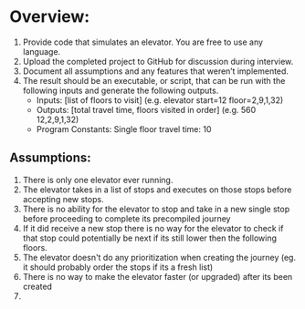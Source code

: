 # Overview:
1. Provide code that simulates an elevator. You are free to use any language.
2. Upload the completed project to GitHub for discussion during interview.
3. Document all assumptions and any features that weren’t implemented.
4. The result should be an executable, or script, that can be run with the following inputs and generate the following outputs.
    - Inputs: [list of floors to visit] (e.g. elevator start=12 floor=2,9,1,32)
    - Outputs: [total travel time, floors visited in order] (e.g. 560 12,2,9,1,32)
    - Program Constants: Single floor travel time: 10

## Assumptions:
1. There is only one elevator ever running.
2. The elevator takes in a list of stops and executes on those stops before accepting new stops.
3. There is no ability for the elevator to stop and take in a new single stop before proceeding to complete its precompiled journey
4. If it did receive a new stop there is no way for the elevator to check if that stop could potentially be next if its still lower then the following floors.
5. The elevator doesn't do any prioritization when creating the journey (eg. it should probably order the stops if its a fresh list)
6. There is no way to make the elevator faster (or upgraded) after its been created
7. 